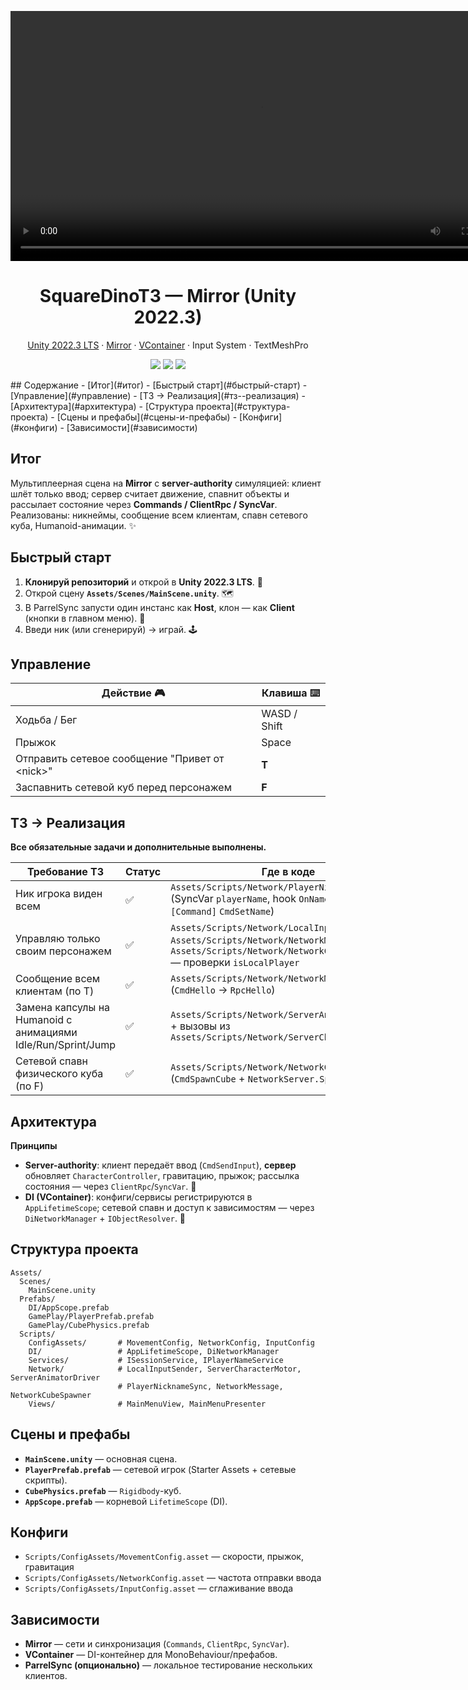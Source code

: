 <p align="center">
  <video src="docs/demo.mp4" width="800" controls>
    Your browser does not support the video tag.
  </video>
</p>

<h1 align="center">SquareDinoT3 — Mirror (Unity 2022.3)</h1>
<p align="center">
  <a href="https://unity.com/">Unity 2022.3 LTS</a> · 
  <a href="https://mirror-networking.gitbook.io/docs/">Mirror</a> · 
  <a href="https://vcontainer.hadashikick.jp/">VContainer</a> · 
  Input System · TextMeshPro
</p>
<p align="center">
  <a href="#"><img src="https://img.shields.io/badge/Unity-2022.3_LTS-informational" /></a>
  <a href="#"><img src="https://img.shields.io/badge/Mirror-server_authority-success" /></a>
  <a href="#"><img src="https://img.shields.io/badge/DI-VContainer-blue" /></a>
</p>
## Содержание
- [Итог](#итог)
- [Быстрый старт](#быстрый-старт)
- [Управление](#управление)
- [ТЗ → Реализация](#тз--реализация)
- [Архитектура](#архитектура)
- [Структура проекта](#структура-проекта)
- [Сцены и префабы](#сцены-и-префабы)
- [Конфиги](#конфиги)
- [Зависимости](#зависимости)

## Итог
Мультиплеерная сцена на **Mirror** с **server-authority** симуляцией: клиент шлёт только ввод; сервер считает движение, спавнит объекты и рассылает состояние через **Commands / ClientRpc / SyncVar**. Реализованы: никнеймы, сообщение всем клиентам, спавн сетевого куба, Humanoid-анимации. ✨

## Быстрый старт
1. **Клонируй репозиторий** и открой в **Unity 2022.3 LTS**. 🧩  
2. Открой сцену **`Assets/Scenes/MainScene.unity`**. 🗺️  
3. В ParrelSync запусти один инстанс как **Host**, клон — как **Client** (кнопки в главном меню). 🧪  
4. Введи ник (или сгенерируй) → играй. 🕹️  

## Управление
| Действие 🎮                                          | Клавиша ⌨️   |
|-----------------------------------------------------|--------------|
| Ходьба / Бег                                        | WASD / Shift |
| Прыжок                                              | Space        |
| Отправить сетевое сообщение "Привет от &lt;nick&gt;"| **T**        |
| Заспавнить сетевой куб перед персонажем             | **F**        |

## ТЗ → Реализация
**Все обязательные задачи и дополнительные выполнены.**

| Требование ТЗ                                                | Статус | Где в коде                                                                                                                                                          |
| ------------------------------------------------------------ | ------ | ------------------------------------------------------------------------------------------------------------------------------------------------------------------- |
| Ник игрока виден всем                                        | ✅      | `Assets/Scripts/Network/PlayerNicknameSync.cs` (SyncVar `playerName`, hook `OnNameChanged`, `[Command]` `CmdSetName`)                                               |
| Управляю только своим персонажем                             | ✅      | `Assets/Scripts/Network/LocalInputSender.cs`, `Assets/Scripts/Network/NetworkMessage.cs`, `Assets/Scripts/Network/NetworkCubeSpawner.cs` — проверки `isLocalPlayer` |
| Сообщение всем клиентам (по T)                               | ✅      | `Assets/Scripts/Network/NetworkMessage.cs` (`CmdHello` → `RpcHello`)                                                                                                |
| Замена капсулы на Humanoid c анимациями Idle/Run/Sprint/Jump | ✅      | `Assets/Scripts/Network/ServerAnimatorDriver.cs` + вызовы из `Assets/Scripts/Network/ServerCharacterMotor.cs`                                                       |
| Сетевой спавн физического куба (по F)                        | ✅      | `Assets/Scripts/Network/NetworkCubeSpawner.cs` (`CmdSpawnCube` + `NetworkServer.Spawn`)                                                                             |

## Архитектура
**Принципы**
- **Server-authority**: клиент передаёт ввод (`CmdSendInput`), **сервер** обновляет `CharacterController`, гравитацию, прыжок; рассылка состояния — через `ClientRpc`/`SyncVar`. 🚦  
- **DI (VContainer)**: конфиги/сервисы регистрируются в `AppLifetimeScope`; сетевой спавн и доступ к зависимостям — через `DiNetworkManager` + `IObjectResolver`. 🧰  

## Структура проекта
```
Assets/
  Scenes/
    MainScene.unity
  Prefabs/
    DI/AppScope.prefab
    GamePlay/PlayerPrefab.prefab
    GamePlay/CubePhysics.prefab
  Scripts/
    ConfigAssets/       # MovementConfig, NetworkConfig, InputConfig
    DI/                 # AppLifetimeScope, DiNetworkManager
    Services/           # ISessionService, IPlayerNameService
    Network/            # LocalInputSender, ServerCharacterMotor, ServerAnimatorDriver
                        # PlayerNicknameSync, NetworkMessage, NetworkCubeSpawner
    Views/              # MainMenuView, MainMenuPresenter
```

## Сцены и префабы
- **`MainScene.unity`** — основная сцена.
- **`PlayerPrefab.prefab`** — сетевой игрок (Starter Assets + сетевые скрипты).
- **`CubePhysics.prefab`** —  `Rigidbody`-куб.
- **`AppScope.prefab`** — корневой `LifetimeScope` (DI).

## Конфиги
- `Scripts/ConfigAssets/MovementConfig.asset` — скорости, прыжок, гравитация
- `Scripts/ConfigAssets/NetworkConfig.asset` — частота отправки ввода
- `Scripts/ConfigAssets/InputConfig.asset` — сглаживание ввода

## Зависимости
- **Mirror** — сети и синхронизация (`Commands`, `ClientRpc`, `SyncVar`).
- **VContainer** — DI-контейнер для MonoBehaviour/префабов.
- **ParrelSync (опционально)** — локальное тестирование нескольких клиентов.

